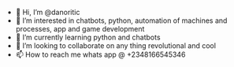 - 👋 Hi, I’m @danoritic
- 👀 I’m interested in chatbots, python, automation of machines and processes, app and game development 
- 🌱 I’m currently learning python and chatbots
- 💞️ I’m looking to collaborate on any thing revolutional and cool
- 📫 How to reach me whats app @ +2348166545346

<!---
danoritic/danoritic is a ✨ special ✨ repository because its `README.md` (this file) appears on your GitHub profile.
You can click the Preview link to take a look at your changes.
--->
